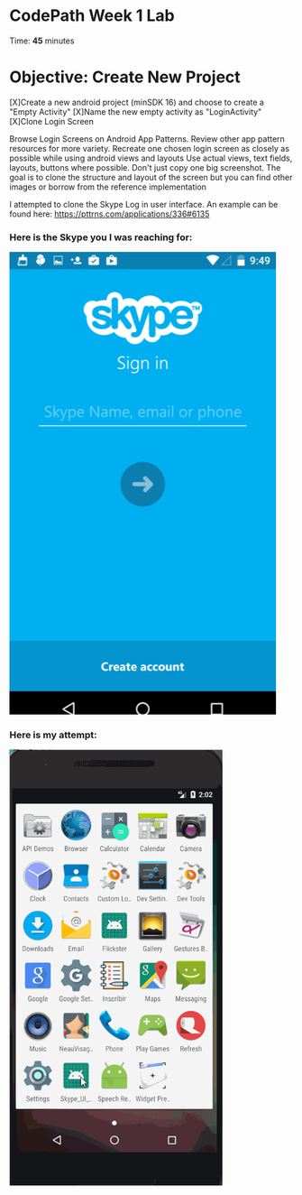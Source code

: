 # CodePath Week 1 Lab
Time: **45** minutes
# Objective: Create New Project
[X]Create a new android project (minSDK 16) and choose to create a "Empty Activity"
[X]Name the new empty activity as "LoginActivity"
[X]Clone Login Screen

Browse Login Screens on Android App Patterns. Review other app pattern resources for more variety.
Recreate one chosen login screen as closely as possible while using android views and layouts
Use actual views, text fields, layouts, buttons where possible. Don't just copy one big screenshot.
The goal is to clone the structure and layout of the screen but you can find other images or borrow from the reference implementation

I attempted to clone the Skype Log in user interface. An example can be found here:
https://pttrns.com/applications/336#6135

### Here is the Skype you I was reaching for:
<img src='https://github.com/tyrone8980/Skype_UI_Practice/blob/master/skypeorhiginal.PNG' title='Original Skype UI' width='' alt='Skype' />


### Here is my attempt:
<img src='https://github.com/tyrone8980/Skype_UI_Practice/blob/master/skype_presentation.gif' title='Original Skype UI' width='' alt='Skype' />

